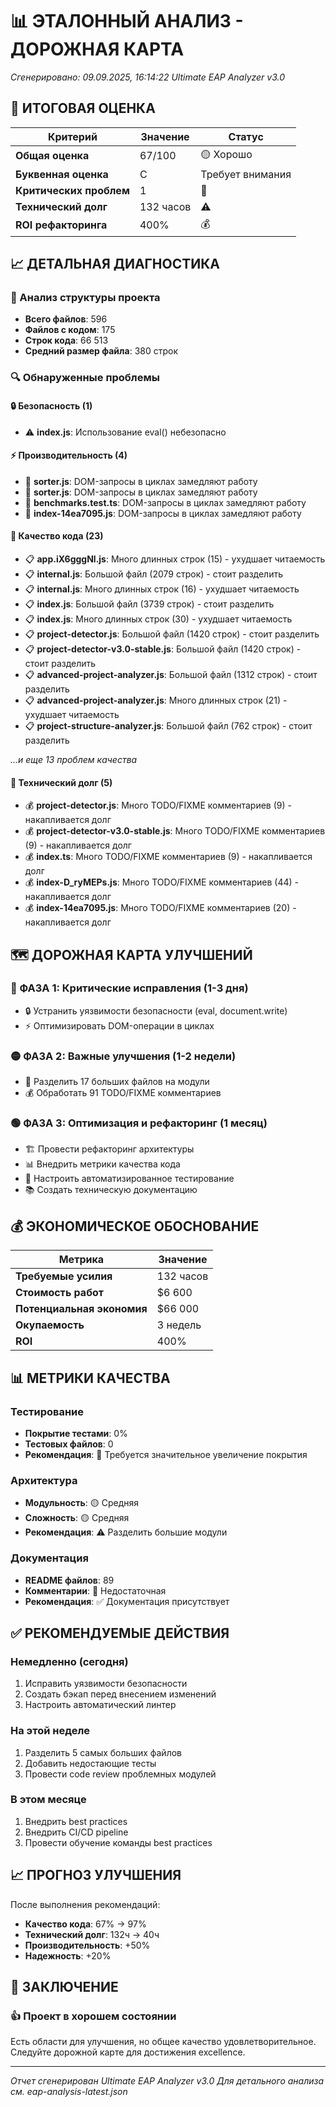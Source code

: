 # 📊 ЭТАЛОННЫЙ АНАЛИЗ - ДОРОЖНАЯ КАРТА
*Сгенерировано: 09.09.2025, 16:14:22*
*Ultimate EAP Analyzer v3.0*

## 🎯 ИТОГОВАЯ ОЦЕНКА

| Критерий | Значение | Статус |
|----------|----------|---------|
| **Общая оценка** | 67/100 | 🟡 Хорошо |
| **Буквенная оценка** | C | Требует внимания |
| **Критических проблем** | 1 | 🔴 |
| **Технический долг** | 132 часов | ⚠️ |
| **ROI рефакторинга** | 400% | 💰 |

## 📈 ДЕТАЛЬНАЯ ДИАГНОСТИКА

### 📁 Анализ структуры проекта
- **Всего файлов**: 596
- **Файлов с кодом**: 175
- **Строк кода**: 66 513
- **Средний размер файла**: 380 строк

### 🔍 Обнаруженные проблемы

#### 🔒 Безопасность (1)
- ⚠️ **index.js**: Использование eval() небезопасно

#### ⚡ Производительность (4)
- 🐌 **sorter.js**: DOM-запросы в циклах замедляют работу
- 🐌 **sorter.js**: DOM-запросы в циклах замедляют работу
- 🐌 **benchmarks.test.ts**: DOM-запросы в циклах замедляют работу
- 🐌 **index-14ea7095.js**: DOM-запросы в циклах замедляют работу

#### 📝 Качество кода (23)
- 📋 **app.iX6gggNl.js**: Много длинных строк (15) - ухудшает читаемость
- 📋 **internal.js**: Большой файл (2079 строк) - стоит разделить
- 📋 **internal.js**: Много длинных строк (16) - ухудшает читаемость
- 📋 **index.js**: Большой файл (3739 строк) - стоит разделить
- 📋 **index.js**: Много длинных строк (30) - ухудшает читаемость
- 📋 **project-detector.js**: Большой файл (1420 строк) - стоит разделить
- 📋 **project-detector-v3.0-stable.js**: Большой файл (1420 строк) - стоит разделить
- 📋 **advanced-project-analyzer.js**: Большой файл (1312 строк) - стоит разделить
- 📋 **advanced-project-analyzer.js**: Много длинных строк (21) - ухудшает читаемость
- 📋 **project-structure-analyzer.js**: Большой файл (762 строк) - стоит разделить

*...и еще 13 проблем качества*

#### 💸 Технический долг (5)
- 💰 **project-detector.js**: Много TODO/FIXME комментариев (9) - накапливается долг
- 💰 **project-detector-v3.0-stable.js**: Много TODO/FIXME комментариев (9) - накапливается долг
- 💰 **index.ts**: Много TODO/FIXME комментариев (9) - накапливается долг
- 💰 **index-D_ryMEPs.js**: Много TODO/FIXME комментариев (44) - накапливается долг
- 💰 **index-14ea7095.js**: Много TODO/FIXME комментариев (20) - накапливается долг

## 🗺️ ДОРОЖНАЯ КАРТА УЛУЧШЕНИЙ

### 🔴 ФАЗА 1: Критические исправления (1-3 дня)
- 🔒 Устранить уязвимости безопасности (eval, document.write)
- ⚡ Оптимизировать DOM-операции в циклах

### 🟡 ФАЗА 2: Важные улучшения (1-2 недели)
- 📂 Разделить 17 больших файлов на модули
- 💰 Обработать 91 TODO/FIXME комментариев

### 🟢 ФАЗА 3: Оптимизация и рефакторинг (1 месяц)
- 🏗️ Провести рефакторинг архитектуры
- 📊 Внедрить метрики качества кода
- 🔄 Настроить автоматизированное тестирование
- 📚 Создать техническую документацию

## 💰 ЭКОНОМИЧЕСКОЕ ОБОСНОВАНИЕ

| Метрика | Значение |
|---------|----------|
| **Требуемые усилия** | 132 часов |
| **Стоимость работ** | $6 600 |
| **Потенциальная экономия** | $66 000 |
| **Окупаемость** | 3 недель |
| **ROI** | 400% |

## 📊 МЕТРИКИ КАЧЕСТВА

### Тестирование
- **Покрытие тестами**: 0%
- **Тестовых файлов**: 0
- **Рекомендация**: 🔴 Требуется значительное увеличение покрытия

### Архитектура
- **Модульность**: 🟡 Средняя
- **Сложность**: 🟡 Средняя
- **Рекомендация**: ⚠️ Разделить большие модули

### Документация
- **README файлов**: 89
- **Комментарии**: 🔴 Недостаточная
- **Рекомендация**: ✅ Документация присутствует

## ✅ РЕКОМЕНДУЕМЫЕ ДЕЙСТВИЯ

### Немедленно (сегодня)
1. Исправить уязвимости безопасности
2. Создать бэкап перед внесением изменений
3. Настроить автоматический линтер

### На этой неделе
1. Разделить 5 самых больших файлов
2. Добавить недостающие тесты
3. Провести code review проблемных модулей

### В этом месяце
1. Внедрить best practices
2. Внедрить CI/CD pipeline
3. Провести обучение команды best practices

## 📈 ПРОГНОЗ УЛУЧШЕНИЯ

После выполнения рекомендаций:
- **Качество кода**: 67% → 97%
- **Технический долг**: 132ч → 40ч
- **Производительность**: +50%
- **Надежность**: +20%

## 🎯 ЗАКЛЮЧЕНИЕ

### 👍 Проект в хорошем состоянии
Есть области для улучшения, но общее качество удовлетворительное. Следуйте дорожной карте для достижения excellence.

---
*Отчет сгенерирован Ultimate EAP Analyzer v3.0*
*Для детального анализа см. eap-analysis-latest.json*
